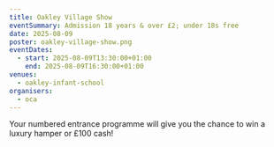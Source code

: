 ```yaml
---
title: Oakley Village Show
eventSummary: Admission 18 years & over £2; under 18s free
date: 2025-08-09
poster: oakley-village-show.png
eventDates:
  - start: 2025-08-09T13:30:00+01:00
    end: 2025-08-09T16:30:00+01:00
venues:
  - oakley-infant-school
organisers:
  - oca
---
```

Your numbered entrance programme will give you the chance to win a luxury hamper or £100 cash!
